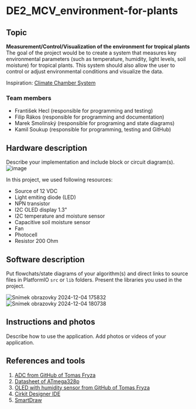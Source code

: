 # DE2_MCV_environment-for-plants

## Topic

**Measurement/Control/Visualization of the environment for tropical plants**
The goal of the project would be to create a system that measures key environmental parameters (such as temperature, humidity, light levels, soil moisture) for tropical plants. This system should also allow the user to control or adjust environmental conditions and visualize the data.

Inspiration: [Climate Chamber System](https://projecthub.arduino.cc/ms_peach/climate-chamber-system-c545de)

### Team members

* František Hecl (responsible for programming and testing)
* Filip Rákos (responsible for programming and documentation)
* Marek Smolinský (responsible for programing and state diagrams)
* Kamil Soukup (responsible for programming, testing and GitHub)

## Hardware description

Describe your implementation and include block or circuit diagram(s).
![image](https://github.com/user-attachments/assets/920e9da3-cd24-4cf3-a0df-5ade5083d01e)

In this project, we used following resources:
* Source of 12 VDC
* Light emiting diode (LED)
* NPN transistor
* I2C OLED display 1.3"
* I2C temperature and moisture sensor
* Capacitive soil moisture sensor
* Fan
* Photocell
* Resistor 200 Ohm


## Software description

Put flowchats/state diagrams of your algorithm(s) and direct links to source files in PlatformIO `src` or `lib` folders. Present the libraries you used in the project.

![Snímek obrazovky 2024-12-04 175832](https://github.com/user-attachments/assets/0a1538ac-2a28-4376-aba4-c1dffa8382f1)
![Snímek obrazovky 2024-12-04 180738](https://github.com/user-attachments/assets/c8d589ad-aca9-4af2-b3a3-182ff79c5a48)


## Instructions and photos

Describe how to use the application. Add photos or videos of your application.

## References and tools

1. [ADC from GitHub of Tomas Fryza](https://github.com/tomas-fryza/avr-course/tree/master/archive/labx-adc)
2. [Datasheet of ATmega328p](https://www.microchip.com/en-us/product/ATmega328p)
3. [OLED with humidity sensor from GitHub of Tomas Fryza](https://github.com/tomas-fryza/avr-course/tree/master/solutions/lab6-i2c-sensor-oled)
4. [Cirkit Designer IDE](https://app.cirkitdesigner.com/)
5. [SmartDraw](https://www.smartdraw.com)


